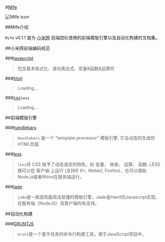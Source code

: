 #[Mife](https://github.com/JsonBeta/Mife/blob/master/mife.md)

![Mife icon](http://p.www.xiaomi.com/zt/130531/images/logo.png)

##Mife介绍

`Mife` v0.1.1 是为 [小米网](http://www.xiaomi.com "小米网首页") 前端团队使用的前端模版引擎以及自动化构建的文档集。

##小米网前端编码规范

###[javascript](https://github.com/JsonBeta/Mife/blob/master/mife.md "小米网前端编码规范")

> 包含基本格式化、语句表达式、变量&函数&运算符

###[html]()

>Loading...

###[css]()`less`

>Loading...

##前端模版引擎

###[handlebars](https://github.com/JsonBeta/Mife/blob/master/handlebars-tutorial.md "handlebars使用手册")

>`Handlebars` 是一个 "template processor" 模板引擎, 它会动态的生成你HTML页面.  

###[less](https://github.com/JsonBeta/Mife/blob/master/less.md "LESS使用手册")

>`less`将 CSS 赋予了动态语言的特性，如 变量， 继承， 运算， 函数. LESS 既可以在 客户端 上运行 (支持IE 6+, Webkit, Firefox)，也可以借助Node.js或者Rhino在服务端运行。

###[jade](https://github.com/JsonBeta/Mife/blob/master/jade.md "jade使用手册")

>`jade`是一款高性能简洁易懂的模板引擎，Jade是Haml的Javascript实现，在服务端（NodeJS）及客户端均有支持。


##自动化构建

###[GRUNTJS]( "gruntjs使用手册")

>`Grunt`是一个基于任务的命令行构建工具，用于JavaScript项目中。